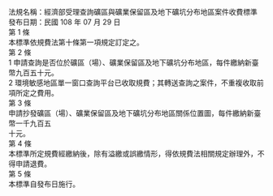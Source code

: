 法規名稱：經濟部受理查詢礦區與礦業保留區及地下礦坑分布地區案件收費標準  
發布日期：民國 108 年 07 月 29 日  
第 1 條  
本標準依規費法第十條第一項規定訂定之。  
第 2 條  
1 申請查詢是否位於礦區（場）、礦業保留區及地下礦坑分布地區，每件繳納新臺幣九百五十元。  
2 環境敏感地區單一窗口查詢平台已收取規費；其轉送查詢之案件，不重複收取前項所定之費用。  
第 3 條  
申請抄發礦區（場）、礦業保留區及地下礦坑分布地區關係位置圖，每件繳納新臺幣一千九百五  
十元。  
第 4 條  
本標準所定規費經繳納後，除有溢繳或誤繳情形，得依規費法相關規定辦理外，不得申請退費。  
第 5 條  
本標準自發布日施行。  


